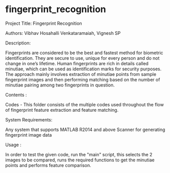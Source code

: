 # fingerprint_recognition

Project Title: Fingerprint Recognition

Authors: Vibhav Hosahalli Venkataramaiah, Vignesh SP

Description:

Fingerprints are considered to be the best and fastest method for biometric identification. They are secure to use, unique for every person and do not change in one’s lifetime. Human fingerprints are rich in details called minutiae, which can be used as identification marks for security purposes. The approach mainly involves extraction of minutiae points from sample fingerprint images and then performing matching based on the number of minutiae pairing among two fingerprints in question.

Contents :

Codes - This folder consists of the multiple codes used throughout the flow of fingerprint feature extraction and feature matching. 

System Requirements:

Any system that supports MATLAB R2014 and above
Scanner for generating fingerprint image data

Usage :

In order to test the given code, run the "main" script, this selects the 2 images to be compared, runs the required functions to get the minutiae points and performs feature comparison.
